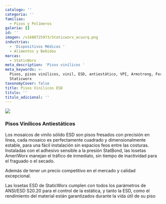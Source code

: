 ```yaml
---
catalogo: ''
categoria: ''
familias:
  - Pisos y Polímeros
galeria: []
id: ''
imagen: /v1680725973/Staticworx_acuurq.png
industrias:
  - 'Dispositivos Médicos '
  - Alimentos y Bebidas
marcas:
  - StaticWorx
meta_description: 'Pisos vinílicos '
meta_keywords: >-
  Pisos, pisos vinílicos, vinil, ESD, antiestático, VPI, Armstrong, Forbo,
  Staticworx
taxonomyCover: false
title: Pisos Vinílicos ESD
titulo: ''
titulo_adicional: ''
---
```





![](https://res.cloudinary.com/novatec/v1680725961/AmeriWorx-ESD-Vinyl-Tile-Classics-Collection_utmkvu.jpg)

### Pisos Vinílicos Antiestáticos

Los mosaicos de vinilo sólido ESD son pisos fresados con precisión en línea, cada mosaico es perfectamente cuadrado y dimensionalmente estable, para una fácil instalación sin espacios feos entre las costuras. Instaladas con el adhesivo sensible a la presión StatBond, las losetas AmeriWorx manejan el tráfico de inmediato, sin tiempo de inactividad para el fraguado o el secado.

Además de tener un precio competitivo en el mercado y calidad excepcional.

Las losetas ESD de StaticWorx cumplen con todos los parámetros de ANSI/ESD S20.20 para el control de la estática, y tanto la ESD, como el rendimiento del material están garantizados durante la vida útil de su piso
